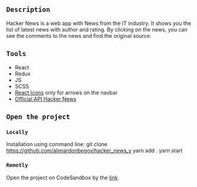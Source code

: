## `Description`
Hacker News is a web app with News from the IT industry.
It shows you the list of latest news with author and rating. 
By clicking on the news, you can see the comments to the news and find the original source. 

## `Tools`
- React
- Redux
- JS
- SCSS
- [React Icons](https://react-icons.github.io/react-icons/) only for arrows on the navbar
- [Official API Hacker News](https://github.com/HackerNews/API)


## `Open the project`
### `Locally`
Installation using command line:
git clone https://github.com/alimardonbegov/hacker_news_y
yarn add .
yarn start

### `Remotly`
Open the project on CodeSandbox by the [link](https://93rtqd-3000.preview.csb.app/).
